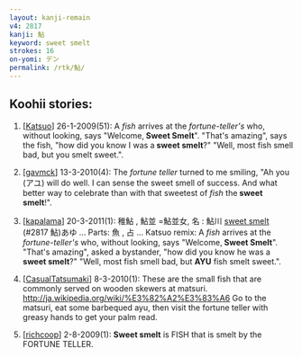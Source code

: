 ```yaml
---
layout: kanji-remain
v4: 2817
kanji: 鮎
keyword: sweet smelt
strokes: 16
on-yomi: デン
permalink: /rtk/鮎/
---
```


## Koohii stories: 

1) [<a href="http://kanji.koohii.com/profile/Katsuo">Katsuo</a>] 26-1-2009(51): A <em>fish</em> arrives at the <em>fortune-teller&#039;s</em> who, without looking, says &quot;Welcome,<strong> Sweet Smelt</strong>&quot;. &quot;That&#039;s amazing&quot;, says the fish, &quot;how did you know I was a<strong> sweet smelt</strong>?&quot; &quot;Well, most fish smell bad, but you smelt sweet.&quot;.

2) [<a href="http://kanji.koohii.com/profile/gavmck">gavmck</a>] 13-3-2010(4): The <em>fortune teller</em> turned to me smiling, &quot;Ah you (アユ) will do well. I can sense the sweet smell of success. And what better way to celebrate than with that sweetest of <em>fish</em> the<strong> sweet smelt</strong>!&quot;.

3) [<a href="http://kanji.koohii.com/profile/kapalama">kapalama</a>] 20-3-2011(1): 稚鮎 , 鮎並 =鮎並女, 名 : 鮎川 <a href="../v4/2817.html">sweet smelt</a> (#2817 鮎)あゆ ... Parts: 魚 , 占 ... Katsuo remix: A <em>fish</em> arrives at the <em>fortune-teller&#039;s</em> who, without looking, says &quot;Welcome,<strong> Sweet Smelt</strong>&quot;. &quot;That&#039;s amazing&quot;, asked a bystander, &quot;how did you know he was a<strong> sweet smelt</strong>?&quot; &quot;Well, most fish smell bad, but <strong>AYU</strong> fish smelt sweet.&quot;.

4) [<a href="http://kanji.koohii.com/profile/CasualTatsumaki">CasualTatsumaki</a>] 8-3-2010(1): These are the small fish that are commonly served on wooden skewers at matsuri. <a href="http://ja.wikipedia.org/wiki/%E3%82%A2%E3%83%A6">http://ja.wikipedia.org/wiki/%E3%82%A2%E3%83%A6</a> Go to the matsuri, eat some barbequed ayu, then visit the fortune teller with greasy hands to get your palm read.

5) [<a href="http://kanji.koohii.com/profile/richcoop">richcoop</a>] 2-8-2009(1): <strong>Sweet smelt</strong> is FISH that is smelt by the FORTUNE TELLER.

